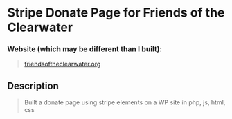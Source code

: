 # Stripe Donate Page for Friends of the Clearwater
### Website (which may be different than I built): <br> 
>[friendsoftheclearwater.org](https://friendsoftheclearwater.org)

## Description
> Built a donate page using stripe elements on a WP site in php, js, html, css

